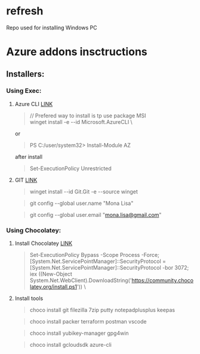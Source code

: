 # refresh
Repo used for installing Windows PC 

# Azure addons insctructions
## Installers:
### Using Exec:
1. Azure CLI [LINK](https://learn.microsoft.com/en-us/cli/azure)
    > // Prefered way to install is tp use package MSI \
    > winget install -e --id Microsoft.AzureCLI \

    or

    > PS C:/user/system32> Install-Module AZ

    after install

    > Set-ExecutionPolicy Unrestricted
2. GIT [LINK](https://git-scm.com)
    > winget install --id Git.Git -e --source winget

    > git config --global user.name "Mona Lisa"

    > git config --global user.email "mona.lisa@gmail.com"

### Using Chocolatey:
1. Install Chocolatey [LINK](https://chocolatey.org/install#individual)
    > Set-ExecutionPolicy Bypass -Scope Process -Force; [System.Net.ServicePointManager]::SecurityProtocol = [System.Net.ServicePointManager]::SecurityProtocol -bor 3072; iex ((New-Object System.Net.WebClient).DownloadString('https://community.chocolatey.org/install.ps1')) \

2. Install tools
    > choco install git filezilla 7zip putty notepadplusplus keepas  

    > choco install packer terraform postman vscode  

    > choco install yubikey-manager gpg4win

    > choco install gcloudsdk azure-cli

